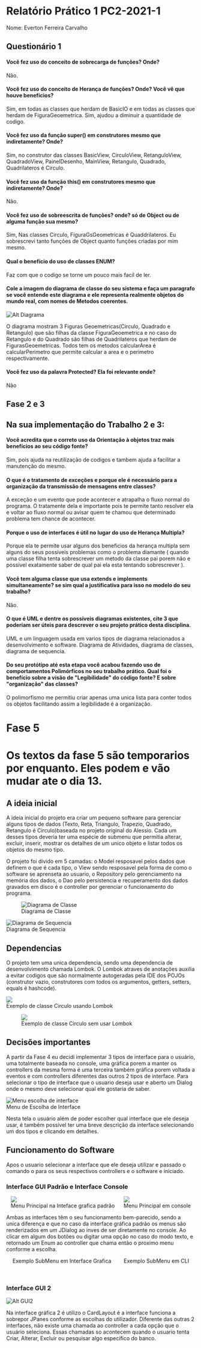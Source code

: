 # Relatório Prático 1 PC2-2021-1

Nome: Everton Ferreira Carvalho

## Questionário 1

#### Você fez uso do conceito de sobrecarga de funções? Onde?

Não.

#### Você fez uso do conceito de Herança de funções? Onde? Você vê que houve benefícios?

Sim, em todas as classes que herdam de BasicIO e em todas as classes que herdam de FiguraGeoemetrica. Sim, ajudou a
diminuir a quantidade de codigo.

#### Você fez uso da função super() em construtores mesmo que indiretamente? Onde?

Sim, no construtor das classes BasicView, CirculoView, RetanguloView, QuadradoView, PainelDesenho, MainView, Retangulo,
Quadrado, Quadrilateros é Circulo.

#### Você fez uso da função this() em construtores mesmo que indiretamente? Onde?

Não.

#### Você fez uso de sobreescrita de funções? onde? só de Object ou de alguma função sua mesmo?

Sim, Nas classes Circulo, FiguraGsGeometricas é Quaddrilateros. Eu sobrescrevi tanto funções de Object quanto funções
criadas por mim mesmo.

#### Qual o benefício do uso de classes ENUM?

Faz com que o codigo se torne um pouco mais facil de ler.

#### Cole a imagem do diagrama de classe do seu sistema e faça um paragrafo se você entende este diagrama e ele representa realmente objetos do mundo real, com nomes de Metodos coerentes.

![Alt Diagrama](resources/img/FigurasUML.png)

O diagrama mostram 3 Figuras Geoemetricas(Circulo, Quadrado e Retangulo) que são filhas da classe FiguraGeoemetrica e no
caso do Retangulo e do Quadrado são filhas de Quadrilateros que herdam de FigurasGeoemetricas. Todos tem os metodos
calcularArea é calcularPerimetro que permite calcular a area e o perimetro respectivamente.

#### Você fez uso da palavra Protected? Ela foi relevante onde?

Não

## Fase 2 e 3

## Na sua implementação do Trabalho 2 e 3:

#### Você acredita que o correto uso da Orientação à objetos traz mais benefícios ao seu código fonte?

Sim, pois ajuda na reutilização de codigos e tambem ajuda a facilitar a manutenção do mesmo.

#### O que é o tratamento de exceções e porque ele é necessário para a organização da transmissão de mensagens entre classes?

A exceção e um evento que pode acontecer e atrapalha o fluxo normal do programa. O tratamente dela e importante pois te
permite tanto resolver ela e voltar ao fluxo normal ou avisar quem te chamou que determinado problema tem chance de
acontecer.

#### Porque o uso de interfaces é útil no lugar do uso de Herança Multipla?

Porque ela te permite usar alguns dos beneficios da herança multipla sem alguns do seus possiveis problemas como o
problema diamante ( quando uma classe filha tenta sobrescrever um metodo da classe pai porem não e possivel exatamente
saber de qual pai ela esta tentando sobrescrever ).

#### Você tem alguma classe que usa extends e implements simultaneamente? se sim qual a justificativa para isso no  modelo do seu trabalho?

Não.

#### O que é UML e dentre os possíveis  diagramas existentes, cite 3 que poderiam ser úteis para descrever o seu projeto prático desta disciplina.

UML e um linguagem usada em varios tipos de diagrama relacionados a desenvolvimento e software. Diagrama de Atividades,
diagrama de classes, diagrama de sequencia.

#### Do seu protótipo até esta etapa você acabou fazendo uso de comportamentos Polimórficos no seu trabalho  prático. Qual foi o benefício sobre a visão de "Legibilidade" do código  fonte? E sobre "organização" das classes?

O polimorfismo me permitiu criar apenas uma unica lista para conter todos os objetos facilitando assim a legibilidade é
a organização.

# Fase 5

# Os textos da fase 5 são temporarios por enquanto. Eles podem e vão mudar ate o dia 13.

## A ideia inicial

A ideia inicial do projeto era criar um pequeno software para gerenciar alguns tipos de dados (Texto, Reta, Triangulo,
Trapezio, Quadrado, Retangulo é Circulo)baseada no projeto original do Alessio. Cada um desses tipos deveria ter uma
espécie de submenu que permitia alterar, excluir, inserir, mostrar os detalhes de um unico objeto e listar todos os
objetos do mesmo tipo.

O projeto foi divido em 5 camadas: o Model resposavel pelos dados que definem o que é cada tipo, o View sendo resposavel
pela forma de como o software se aprenseta ao usuario, o Repository pelo gerenciamento na memória dos dados, o Dao pelo
persistencia e recuperamento dos dados gravados em disco é o controller por gerenciar o funcionamento do programa.

<figure>
    <img src="resources/img/DiagramaClasse.png" alt="Diagrama de Classe">
    <figcaption>Diagrama de Classe</figcaption>
</figure>
<figure style="margin: auto">
    <img src="resources/img/DiagramaSequencia.png.png" alt="Diagrama de Sequencia">
    <figcaption>Diagrama de Sequencia</figcaption>
</figure>

## Dependencias

O projeto tem uma unica dependencia, sendo uma dependencia de desenvolvimento chamada Lombok. O Lombok atraves de
anotações auxilia a evitar codigos que são normalmente autogeradas pela IDE dos POJOs (construtor vazio, construtores
com todos os argumentos, getters, setters, equals é hashcode).

<figure style="margin: auto">
    <img src="resources/img/comLombok.png">
    <figcaption>Exemplo de classe Circulo usando Lombok</figcaption>
</figure>

<figure>
    <img src="resources/img/semLombok.png">
    <figcaption>Exemplo de classe Circulo sem usar Lombok</figcaption>
</figure>

## Decisões importantes

A partir da Fase 4 eu decidi implementar 3 tipos de interface para o usuário, uma totalmente baseada no console, uma
gráfica porem a manter os controllers da mesma forma é uma terceira também gráfica porem voltada a eventos e com
controllers diferentes das outros 2 tipos de interface. Para selecionar o tipo de interface que o usuario deseja usar e
aberto um Dialog onde o mesmo deve selecionar qual ele gostaria de saber.

<figure style="margin: auto">
    <img src="resources/img/EscolhaInterface.png" alt="Menu escolha de interface">
    <figcaption>Menu de Escolha de Interface</figcaption>
</figure>

Nesta tela o usuário além de poder escolher qual interface que ele deseja usar, é também possivel ter uma breve
descrição da interface selecionando um dos tipos e clicando em detalhes.

## Funcionamento do Software

Apos o usuario selecionar a interface que ele deseja utilizar e passado o comando o para os seus respectivos controllers
e o software e iniciado.

### Interface GUI Padrão e Interface Console

<div style="display: flex;flex-direction: row;">
    <figure style="margin: auto">
        <img src="resources/img/interfaceGraficaPadrao.png">
        <figcaption>Menu Principal na Inteface grafica padrão</figcaption>
    </figure>
    <figure style="margin: auto">
        <img src="resources/img/interfaceTexto.png">
        <figcaption>Menu Principal em console</figcaption>
    </figure>
</div>

Ambas as interfaces têm o seu funcionamento bem-parecido, sendo a unica diferença e que no caso da interface gráfica
padrão os menus são renderizados em um JDialog ao inves de ser diretamente no console. Ao clicar em algum dos botões ou
digitar uma opção no caso do modo texto, e retornado um Enum ao controller que chama então o proximo menu conforme a
escolha.

<div style="display: flex;flex-direction: row;">
    <figure style="margin: auto">
        <img src="resources/img/SubMenuGUIPadrao.png" width="auto" height="auto" alt=""/>
        <figcaption>Exemplo SubMenu em Interface Grafica</figcaption>
    </figure>
    <figure style="margin: auto">
        <img src="resources/img/SubMenuCLI.png" width="auto" height="auto" alt=""/>
        <figcaption style="" > Exemplo SubMenu em CLI</figcaption>
    </figure>
</div>
<p style="clear: both">

​    

<div style="clear:both"></div>

### Interface GUI 2

![Alt GUI2](resources/img/interfaceGrafica2.png)

Na interface gráfica 2 é utilizo o CardLayout é a interface funciona a sobrepor JPanes conforme as escolhas do
utilizador. Diferente das outras 2 interfaces, não existe uma chamada ao controller a cada opção que o usuário
seleciona. Essas chamadas so acontecem quando o usuario tenta Criar, Alterar, Excluir ou pesquisar algo específico do
banco.



